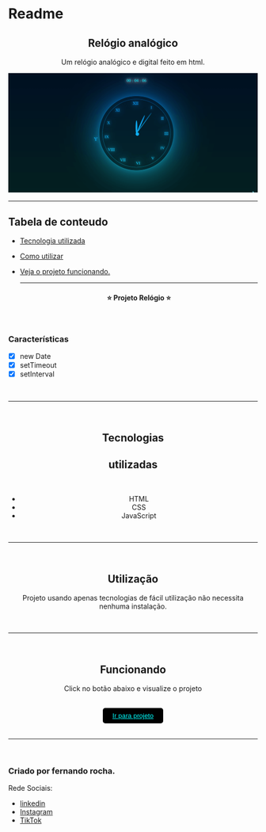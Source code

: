 # Readme

 <h2 align="center">Relógio analógico</h2>

<P  align="center">Um relógio analógico e digital feito em html.</P>

<img src="readme/funcionalidade.gif">

<hr>

## Tabela de conteudo

- [Tecnologia utilizada](#tecnologias)
- [Como utilizar](#utilização)
- [Veja o projeto funcionando.](#funcionando)

   <hr>

   <h4 align="center">&#11088 Projeto Relógio &#11088 </h4>
   </br>

### Características

- [x] new Date
- [x] setTimeout
- [x] setInterval

 <br>

<hr>
<br>
 <div align="center">
 
 ## Tecnologias 
 
 <h2>utilizadas</h2><br>

- HTML<br>
- CSS<br>
- JavaScript<br>
</div>
<div align="center">
<br>
<hr>
<br>

## Utilização

<p>Projeto usando apenas tecnologias de fácil utilização não necessita nenhuma instalação.</p>
 </div>
 <div align="center">
  <br>
 <hr>
 <br>

## Funcionando

  <p>Click no botão abaixo e visualize o projeto </p>
<br>
  <button  style="padding:8px 20px; border-radius:5px; border:none; background:black;"><a style="color:aqua;" target="_blank" href="https://fernandoroch.github.io/Relogio-digital-analogico/">Ir para projeto</a>
  </button>
  </div>

  <br>
 <hr>
 <br>

### Criado por fernando rocha.

Rede Sociais:

- <a target="_blank"  href="https://www.linkedin.com/feed/?trk=404_page">linkedin</a>
- <a target="_blank"  href="https://www.instagram.com/_daycode_/">Instagram</a>
- <a target="_blank"  href="https://www.tiktok.com/@_daycode_">TikTok</a>

